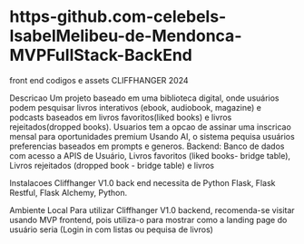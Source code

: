 # https-github.com-celebels-IsabelMelibeu-de-Mendonca-MVPFullStack-BackEnd

front end codigos e assets
CLIFFHANGER 2024

Descricao
Um projeto baseado em uma biblioteca digital, onde usuários podem pesquisar livros interativos (ebook, audiobook, magazine) e podcasts baseados em livros favoritos(liked books) e livros rejeitados(dropped books). Usuarios tem a opcao de assinar uma inscricao mensal para oportunidades premium
Usando AI, o sistema pequisa usuários preferencias baseados em prompts e generos.
Backend: Banco de dados com acesso a APIS de Usuário, Livros favoritos (liked books- bridge table), Livros rejeitados (dropped book - bridge table) e livros

Instalacoes
Cliffhanger V1.0 back end necessita de Python Flask, Flask Restful, Flask Alchemy, Python.

Ambiente Local
Para utilizar Cliffhanger V1.0 backend, recomenda-se visitar usando MVP frontend, pois utiliza-o para mostrar como a landing page do usuário seria (Login in com listas ou pequisa de livros)

